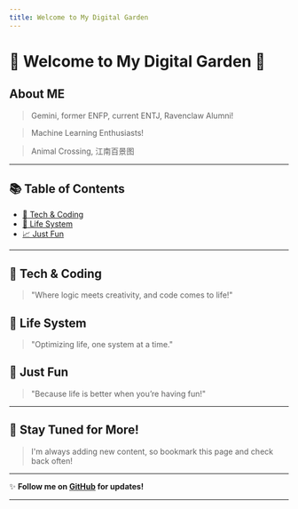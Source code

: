 ```yaml
---
title: Welcome to My Digital Garden
---
```

# 🌟 Welcome to My Digital Garden 🌟


## About ME
   > Gemini, former ENFP, current ENTJ, Ravenclaw Alumni!

  > Machine Learning Enthusiasts!

  > Animal Crossing, 江南百景图

---

## 📚 Table of Contents

- [🔧 Tech & Coding](#tech--coding)
- [🎨 Life System](#design--creativity)
- [📈 Just Fun](#data--analytics)


---

## 📐 Tech & Coding
> "Where logic meets creativity, and code comes to life!"

## 🌱 Life System
> "Optimizing life, one system at a time."

## 🎉 Just Fun
> "Because life is better when you’re having fun!"

---
## 🎯 Stay Tuned for More!

> I'm always adding new content, so bookmark this page and check back often!
---
✨ **Follow me on [GitHub](https://github.com/jovialchen) for updates!**

---
